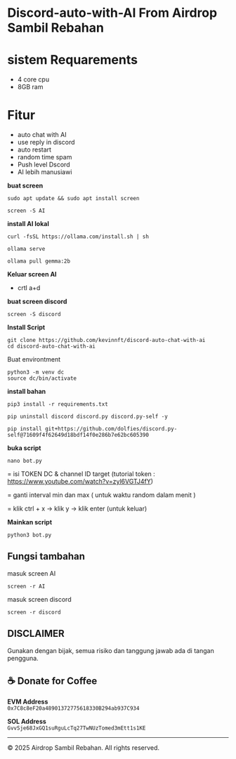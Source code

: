 # Discord-auto-with-AI From Airdrop Sambil Rebahan

# sistem Requarements
- 4 core cpu
- 8GB ram
  
# Fitur
- auto chat with AI
- use reply in discord
- auto restart 
- random time spam
- Push level Dscord
- AI lebih manusiawi 

**buat screen**
```
sudo apt update && sudo apt install screen
```
```
screen -S AI
```
**install AI lokal**
```
curl -fsSL https://ollama.com/install.sh | sh
```
```
ollama serve
```
```
ollama pull gemma:2b
```
**Keluar screen AI**
- crtl a+d

**buat screen discord**
```
screen -S discord
```
**Install Script**
```
git clone https://github.com/kevinnft/discord-auto-chat-with-ai
cd discord-auto-chat-with-ai
```
Buat environtment
```
python3 -m venv dc
source dc/bin/activate
```
**install bahan**
```
pip3 install -r requirements.txt
```
```
pip uninstall discord discord.py discord.py-self -y
```
```
pip install git+https://github.com/dolfies/discord.py-self@71609f4f62649d18bdf14f0e286b7e62bc605390
```
**buka script**
```
nano bot.py
```
= isi TOKEN DC & channel ID target (tutorial token : https://www.youtube.com/watch?v=zyl6VGTJ4fY)

= ganti interval min dan max ( untuk waktu random dalam menit )

= klik ctrl + x -> klik y -> klik enter (untuk keluar)

**Mainkan script**
```
python3 bot.py
```
## Fungsi tambahan
masuk screen AI
```
screen -r AI
```
masuk screen discord
```
screen -r discord
```
## DISCLAIMER
Gunakan dengan bijak, semua risiko dan tanggung jawab ada di tangan pengguna.

## ☕ Donate for Coffee

**EVM Address**  
`0x7C8c8eF20a48901372775618330B294ab937C934`

**SOL Address**  
`GvvSje68JxGQ1suRguLcTq27TwNUzTomed3mEtt1s1KE`

---
© 2025 Airdrop Sambil Rebahan. All rights reserved.
